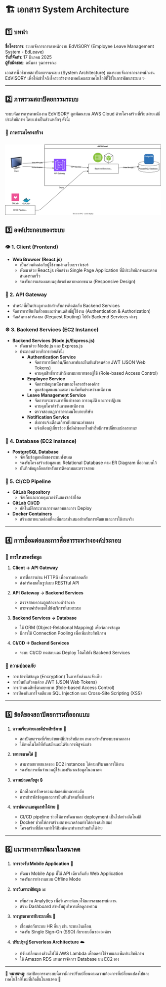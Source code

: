 # 🏗️ เอกสาร System Architecture

## 1️⃣ บทนำ
**ชื่อโครงการ**: ระบบจัดการการลาพนักงาน EdVISORY (Employee Leave Management System - EdLeave)  
**วันที่จัดทำ**: 17 มีนาคม 2025  
**ผู้รับผิดชอบ**: อนันดา วุฒวรรรณะ  

เอกสารนี้อธิบายสถาปัตยกรรมระบบ (System Architecture) ของระบบจัดการการลาพนักงาน EdVISORY เพื่อให้เข้าใจถึงโครงสร้างทางเทคนิคและเทคโนโลยีที่ใช้ในการพัฒนาระบบ ✨

---

## 2️⃣ ภาพรวมสถาปัตยกรรมระบบ
ระบบจัดการการลาพนักงาน EdVISORY ถูกพัฒนาบน AWS Cloud ด้วยโครงสร้างที่เรียบง่ายแต่มีประสิทธิภาพ โดยแบ่งเป็นส่วนหลักๆ ดังนี้:

### 🧩 ภาพรวมโครงสร้าง
![alt text](../diagrams/svg/system-achitecture.svg)
---

## 3️⃣ องค์ประกอบของระบบ

### 👁️ 1. Client (Frontend)
- **Web Browser (React.js)**
  - เป็นส่วนติดต่อกับผู้ใช้งานผ่านเว็บเบราว์เซอร์
  - พัฒนาด้วย React.js เพื่อสร้าง Single Page Application ที่มีประสิทธิภาพและตอบสนองรวดเร็ว
  - รองรับการแสดงผลบนอุปกรณ์หลากหลายขนาด (Responsive Design)

### 🔄 2. API Gateway
- ทำหน้าที่เป็นประตูทางเข้าสำหรับการติดต่อกับ Backend Services
- จัดการการยืนยันตัวตนและกำหนดสิทธิ์ผู้ใช้งาน (Authentication & Authorization)
- จัดเส้นทางคำร้องขอ (Request Routing) ไปยัง Backend Services ต่างๆ

### ⚙️ 3. Backend Services (EC2 Instance)
- **Backend Services (Node.js/Express.js)**
  - พัฒนาด้วย Node.js และ Express.js
  - ประกอบด้วยบริการย่อยดังนี้:
    - **Authentication Service**
      - จัดการการล็อกอิน/ล็อกเอาท์และยืนยันตัวตนด้วย JWT (JSON Web Tokens)
      - ควบคุมสิทธิ์การเข้าถึงตามบทบาทของผู้ใช้ (Role-based Access Control)
    - **Employee Service**
      - จัดการข้อมูลพนักงานและโครงสร้างองค์กร
      - ดูแลข้อมูลแผนกและความสัมพันธ์ระหว่างพนักงาน
    - **Leave Management Service**
      - จัดการกระบวนการยื่นคำขอลา การอนุมัติ และการปฏิเสธ
      - ควบคุมโควต้าวันลาของพนักงาน
      - ตรวจสอบกฎการลาตามนโยบายบริษัท
    - **Notification Service**
      - ส่งการแจ้งเตือนเกี่ยวกับสถานะคำขอลา
      - แจ้งเตือนผู้เกี่ยวข้องเมื่อมีคำขอลาใหม่หรือมีการเปลี่ยนแปลงสถานะ

### 💾 4. Database (EC2 Instance)
- **PostgreSQL Database**
  - จัดเก็บข้อมูลหลักของระบบทั้งหมด
  - รองรับโครงสร้างข้อมูลแบบ Relational Database ตาม ER Diagram ที่ออกแบบไว้
  - บันทึกข้อมูลล็อกสำหรับการติดตามและตรวจสอบ

### 🔄 5. CI/CD Pipeline
- **GitLab Repository**
  - จัดเก็บและควบคุมเวอร์ชันของซอร์สโค้ด
- **GitLab CI/CD**
  - อัตโนมัติกระบวนการทดสอบและการ Deploy
- **Docker Containers**
  - สร้างสภาพแวดล้อมที่คงที่และสม่ำเสมอสำหรับการพัฒนาและการใช้งานจริง

---

## 4️⃣ การเชื่อมต่อและการสื่อสารระหว่างองค์ประกอบ

### 🔄 การไหลของข้อมูล
1. **Client → API Gateway**
   - การสื่อสารผ่าน HTTPS เพื่อความปลอดภัย
   - ส่งคำร้องขอในรูปแบบ RESTful API

2. **API Gateway → Backend Services**
   - ตรวจสอบความถูกต้องของคำร้องขอ
   - กระจายคำร้องขอไปยังบริการที่เหมาะสม

3. **Backend Services → Database**
   - ใช้ ORM (Object-Relational Mapping) เพื่อจัดการข้อมูล
   - มีการใช้ Connection Pooling เพื่อเพิ่มประสิทธิภาพ

4. **CI/CD → Backend Services**
   - ระบบ CI/CD ทดสอบและ Deploy โค้ดไปยัง Backend Services

### 🔐 ความปลอดภัย
- การเข้ารหัสข้อมูล (Encryption) ในการรับส่งและจัดเก็บ
- การยืนยันตัวตนด้วย JWT (JSON Web Tokens)
- การกำหนดสิทธิ์ตามบทบาท (Role-based Access Control)
- การป้องกันการโจมตีแบบ SQL Injection และ Cross-Site Scripting (XSS)

---

## 5️⃣ ข้อดีของสถาปัตยกรรมที่ออกแบบ

1. **ความเรียบง่ายและมีประสิทธิภาพ** 🌱
   - สถาปัตยกรรมที่เรียบง่ายแต่มีประสิทธิภาพ เหมาะสำหรับระบบขนาดกลาง
   - ใช้เทคโนโลยีที่ทันสมัยและได้รับการพิสูจน์แล้ว

2. **ขยายขนาดได้** 💪
   - สามารถขยายขนาดของ EC2 instances ได้ตามปริมาณการใช้งาน
   - รองรับการเพิ่มจำนวนผู้ใช้และปริมาณข้อมูลในอนาคต

3. **ความปลอดภัยสูง** 🔒
   - มีกลไกการรักษาความปลอดภัยหลายระดับ
   - การเข้ารหัสข้อมูลและการยืนยันตัวตนที่แข็งแกร่ง

4. **การพัฒนาและดูแลทำได้ง่าย** 🔧
   - CI/CD pipeline ช่วยให้การพัฒนาและ deployment เป็นไปอย่างอัตโนมัติ
   - Docker ช่วยให้การสร้างสภาพแวดล้อมทำได้อย่างสม่ำเสมอ
   - โครงสร้างที่ชัดเจนทำให้ทีมพัฒนาทำงานร่วมกันได้ง่าย

---

## 6️⃣ แนวทางการพัฒนาในอนาคต

1. **การรองรับ Mobile Application** 📱
   - พัฒนา Mobile App ที่ใช้ API เดียวกันกับ Web Application
   - รองรับการทำงานแบบ Offline Mode

2. **การวิเคราะห์ข้อมูล** 📊
   - เพิ่มส่วน Analytics เพื่อวิเคราะห์แนวโน้มการลาของพนักงาน
   - สร้าง Dashboard สำหรับผู้บริหารเพื่อดูภาพรวม

3. **การบูรณาการกับระบบอื่น** 🔄
   - เชื่อมต่อกับระบบ HR อื่นๆ เช่น ระบบเงินเดือน
   - รองรับ Single Sign-On (SSO) กับระบบอื่นขององค์กร

4. **ปรับปรุงสู่ Serverless Architecture** ☁️
   - ปรับเปลี่ยนบางส่วนไปใช้ AWS Lambda เพื่อลดค่าใช้จ่ายและเพิ่มประสิทธิภาพ
   - ใช้ Amazon RDS แทนการจัดการ Database บน EC2 เอง

---

📌 **หมายเหตุ**: สถาปัตยกรรมระบบนี้อาจมีการปรับเปลี่ยนตามความต้องการที่เปลี่ยนแปลงไปและเทคโนโลยีใหม่ที่เกิดขึ้นในอนาคต 🚀